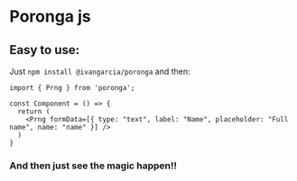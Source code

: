 # Poronga js

## Easy to use:

Just `npm install @ivangarcia/poronga` and then:

```
import { Prng } from 'poronga';

const Component = () => {
  return (
    <Prng formData=[{ type: "text", label: "Name", placeholder: "Full name", name: "name" }] />
  )
}
```
### And then just see the magic happen!!
